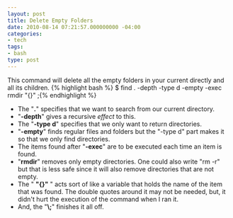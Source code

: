 ```yaml
---
layout: post
title: Delete Empty Folders
date: 2010-08-14 07:21:57.000000000 -04:00
categories:
- tech
tags:
- bash
type: post
---
```

This command will delete all the empty folders in your current directly and all its children.
{% highlight bash %} $ find . -depth -type d -empty -exec rmdir "{}" \;{% endhighlight %}
<ul>
<li>The "<strong>.</strong>" specifies that we want to search from our current directory.</li>
<li>"<strong>-depth</strong>" gives a recursive <em>effect</em> to this.
	</li>
<li>The "<strong>-type d</strong>" specifies that we only want to return directories.</li>
<li>"<strong>-empty</strong>" finds regular files and folders but the "-type d" part makes it so that we only find directories.</li>
<li>The items found after "<strong>-exec</strong>" are to be executed each time an item is found. </li>
<li>"<strong>rmdir</strong>" removes only empty directories. One could also write "rm  -r" but that is less safe since it will also remove directories that are not empty.</li>
<li>The " <strong>"{}"</strong> " acts sort of like a variable that holds the name of the item that was found. The double quotes around it may not be needed, but, it didn't hurt the execution of the command when I ran it.</li>
<li>And, the "<strong>\;</strong>" finishes it all off.</li>
</ul>
